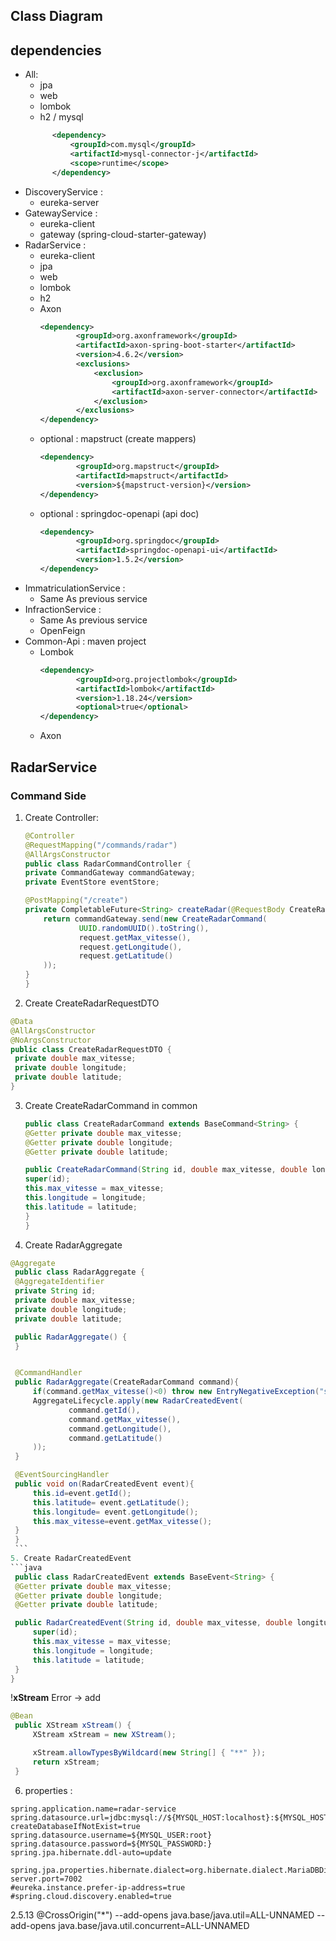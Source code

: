 
## Class Diagram

## dependencies
- All:
  - jpa
  - web
  - lombok
  - h2 / mysql
  ```xml
		<dependency>
			<groupId>com.mysql</groupId>
			<artifactId>mysql-connector-j</artifactId>
			<scope>runtime</scope>
		</dependency>
    ```
- DiscoveryService : 
  - eureka-server
- GatewayService :
  - eureka-client
  - gateway (spring-cloud-starter-gateway)
- RadarService :
  - eureka-client
  - jpa
  - web
  - lombok
  - h2
  - Axon 
    ```xml
    <dependency>
            <groupId>org.axonframework</groupId>
            <artifactId>axon-spring-boot-starter</artifactId>
            <version>4.6.2</version>
            <exclusions>
                <exclusion>
                    <groupId>org.axonframework</groupId>
                    <artifactId>axon-server-connector</artifactId>
                </exclusion>
            </exclusions>
    </dependency>
    ```
  - optional : mapstruct (create mappers)
    ```xml
    <dependency>
            <groupId>org.mapstruct</groupId>
            <artifactId>mapstruct</artifactId>
            <version>${mapstruct-version}</version>
    </dependency>
    ```
  - optional : springdoc-openapi (api doc)
    ```xml
    <dependency>
            <groupId>org.springdoc</groupId>
            <artifactId>springdoc-openapi-ui</artifactId>
            <version>1.5.2</version>
    </dependency>
    ```
- ImmatriculationService :
  - Same As previous service
- InfractionService :
  - Same As previous service
  - OpenFeign
- Common-Api : maven project
  - Lombok
    ```xml
    <dependency>
            <groupId>org.projectlombok</groupId>
            <artifactId>lombok</artifactId>
            <version>1.18.24</version>
            <optional>true</optional>
    </dependency>
    ```
  - Axon


## RadarService
### Command Side
 1. Create Controller:
    ```java
    @Controller
    @RequestMapping("/commands/radar")
    @AllArgsConstructor
    public class RadarCommandController {
    private CommandGateway commandGateway;
    private EventStore eventStore;

    @PostMapping("/create")
    private CompletableFuture<String> createRadar(@RequestBody CreateRadarRequestDTO request){
        return commandGateway.send(new CreateRadarCommand(
                UUID.randomUUID().toString(),
                request.getMax_vitesse(),
                request.getLongitude(),
                request.getLatitude()
        ));
    }
    }
    ```
  2. Create CreateRadarRequestDTO
   ```java
   @Data
  @AllArgsConstructor
  @NoArgsConstructor
  public class CreateRadarRequestDTO {
    private double max_vitesse;
    private double longitude;
    private double latitude;
  } 
  ```
  3. Create CreateRadarCommand in common
        ```java
        public class CreateRadarCommand extends BaseCommand<String> {
      @Getter private double max_vitesse;
      @Getter private double longitude;
      @Getter private double latitude;

       public CreateRadarCommand(String id, double max_vitesse, double longitude, double latitude) {
        super(id);
        this.max_vitesse = max_vitesse;
        this.longitude = longitude;
        this.latitude = latitude;
       }
      } 
      ```
  4. Create RadarAggregate
   ```java
   @Aggregate
    public class RadarAggregate {
    @AggregateIdentifier
    private String id;
    private double max_vitesse;
    private double longitude;
    private double latitude;

    public RadarAggregate() {
    }


    @CommandHandler
    public RadarAggregate(CreateRadarCommand command){
        if(command.getMax_vitesse()<0) throw new EntryNegativeException("speed should be positive");
        AggregateLifecycle.apply(new RadarCreatedEvent(
                command.getId(),
                command.getMax_vitesse(),
                command.getLongitude(),
                command.getLatitude()
        ));
    }

    @EventSourcingHandler
    public void on(RadarCreatedEvent event){
        this.id=event.getId();
        this.latitude= event.getLatitude();
        this.longitude= event.getLongitude();
        this.max_vitesse=event.getMax_vitesse();
    }
    }
    ```
  5. Create RadarCreatedEvent
  ```java
    public class RadarCreatedEvent extends BaseEvent<String> {
    @Getter private double max_vitesse;
    @Getter private double longitude;
    @Getter private double latitude;

    public RadarCreatedEvent(String id, double max_vitesse, double longitude, double latitude) {
        super(id);
        this.max_vitesse = max_vitesse;
        this.longitude = longitude;
        this.latitude = latitude;
    }
  }
  ```
!**xStream** Error -> add
   ```java
   @Bean
	public XStream xStream() {
		XStream xStream = new XStream();

		xStream.allowTypesByWildcard(new String[] { "**" });
		return xStream;
	}
  ```   

6. properties :
  ```properties
  spring.application.name=radar-service
  spring.datasource.url=jdbc:mysql://${MYSQL_HOST:localhost}:${MYSQL_HOST:3306}/radarDB?createDatabaseIfNotExist=true
  spring.datasource.username=${MYSQL_USER:root}
  spring.datasource.password=${MYSQL_PASSWORD:}
  spring.jpa.hibernate.ddl-auto=update

  spring.jpa.properties.hibernate.dialect=org.hibernate.dialect.MariaDBDialect
  server.port=7002
  #eureka.instance.prefer-ip-address=true
  #spring.cloud.discovery.enabled=true
  ```

   2.5.13
   @CrossOrigin("*")
   --add-opens java.base/java.util=ALL-UNNAMED --add-opens java.base/java.util.concurrent=ALL-UNNAMED